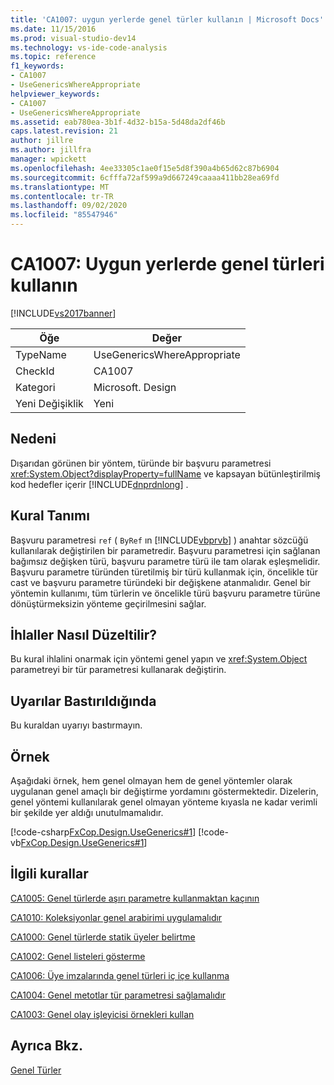 ```yaml
---
title: 'CA1007: uygun yerlerde genel türler kullanın | Microsoft Docs'
ms.date: 11/15/2016
ms.prod: visual-studio-dev14
ms.technology: vs-ide-code-analysis
ms.topic: reference
f1_keywords:
- CA1007
- UseGenericsWhereAppropriate
helpviewer_keywords:
- CA1007
- UseGenericsWhereAppropriate
ms.assetid: eab780ea-3b1f-4d32-b15a-5d48da2df46b
caps.latest.revision: 21
author: jillre
ms.author: jillfra
manager: wpickett
ms.openlocfilehash: 4ee33305c1ae0f15e5d8f390a4b65d62c87b6904
ms.sourcegitcommit: 6cfffa72af599a9d667249caaaa411bb28ea69fd
ms.translationtype: MT
ms.contentlocale: tr-TR
ms.lasthandoff: 09/02/2020
ms.locfileid: "85547946"
---
```

# <a name="ca1007-use-generics-where-appropriate"></a>CA1007: Uygun yerlerde genel türleri kullanın
[!INCLUDE[vs2017banner](../includes/vs2017banner.md)]

|Öğe|Değer|
|-|-|
|TypeName|UseGenericsWhereAppropriate|
|CheckId|CA1007|
|Kategori|Microsoft. Design|
|Yeni Değişiklik|Yeni|

## <a name="cause"></a>Nedeni
 Dışarıdan görünen bir yöntem, türünde bir başvuru parametresi <xref:System.Object?displayProperty=fullName> ve kapsayan bütünleştirilmiş kod hedefler içerir [!INCLUDE[dnprdnlong](../includes/dnprdnlong-md.md)] .

## <a name="rule-description"></a>Kural Tanımı
 Başvuru parametresi `ref` ( `ByRef` ın [!INCLUDE[vbprvb](../includes/vbprvb-md.md)] ) anahtar sözcüğü kullanılarak değiştirilen bir parametredir. Başvuru parametresi için sağlanan bağımsız değişken türü, başvuru parametre türü ile tam olarak eşleşmelidir. Başvuru parametre türünden türetilmiş bir türü kullanmak için, öncelikle tür cast ve başvuru parametre türündeki bir değişkene atanmalıdır. Genel bir yöntemin kullanımı, tüm türlerin ve öncelikle türü başvuru parametre türüne dönüştürmeksizin yönteme geçirilmesini sağlar.

## <a name="how-to-fix-violations"></a>İhlaller Nasıl Düzeltilir?
 Bu kural ihlalini onarmak için yöntemi genel yapın ve <xref:System.Object> parametreyi bir tür parametresi kullanarak değiştirin.

## <a name="when-to-suppress-warnings"></a>Uyarılar Bastırıldığında
 Bu kuraldan uyarıyı bastırmayın.

## <a name="example"></a>Örnek
 Aşağıdaki örnek, hem genel olmayan hem de genel yöntemler olarak uygulanan genel amaçlı bir değiştirme yordamını göstermektedir. Dizelerin, genel yöntemi kullanılarak genel olmayan yönteme kıyasla ne kadar verimli bir şekilde yer aldığı unutulmamalıdır.

 [!code-csharp[FxCop.Design.UseGenerics#1](../snippets/csharp/VS_Snippets_CodeAnalysis/FxCop.Design.UseGenerics/cs/FxCop.Design.UseGenerics.cs#1)]
 [!code-vb[FxCop.Design.UseGenerics#1](../snippets/visualbasic/VS_Snippets_CodeAnalysis/FxCop.Design.UseGenerics/vb/FxCop.Design.UseGenerics.vb#1)]

## <a name="related-rules"></a>İlgili kurallar
 [CA1005: Genel türlerde aşırı parametre kullanmaktan kaçının](../code-quality/ca1005-avoid-excessive-parameters-on-generic-types.md)

 [CA1010: Koleksiyonlar genel arabirimi uygulamalıdır](../code-quality/ca1010-collections-should-implement-generic-interface.md)

 [CA1000: Genel türlerde statik üyeler belirtme](../code-quality/ca1000-do-not-declare-static-members-on-generic-types.md)

 [CA1002: Genel listeleri gösterme](../code-quality/ca1002-do-not-expose-generic-lists.md)

 [CA1006: Üye imzalarında genel türleri iç içe kullanma](../code-quality/ca1006-do-not-nest-generic-types-in-member-signatures.md)

 [CA1004: Genel metotlar tür parametresi sağlamalıdır](../code-quality/ca1004-generic-methods-should-provide-type-parameter.md)

 [CA1003: Genel olay işleyicisi örnekleri kullan](../code-quality/ca1003-use-generic-event-handler-instances.md)

## <a name="see-also"></a>Ayrıca Bkz.
 [Genel Türler](https://msdn.microsoft.com/library/75ea8509-a4ea-4e7a-a2b3-cf72482e9282)
